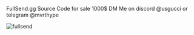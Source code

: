 FullSend.gg Source Code for sale 1000$ DM Me on discord @usgucci or telegram @mvrthype

![fullsend](https://github.com/mvrthype/fullsendgg/assets/169477967/957733b1-0fcb-4362-bc3d-d4a6bc76cfbf)
